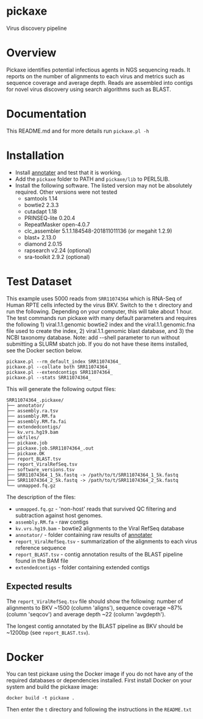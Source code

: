 # pickaxe
Virus discovery pipeline

# Overview
Pickaxe identifies potential infectious agents in NGS sequencing reads. It reports on the number of alignments to each virus and metrics such as sequence coverage and average depth. Reads are assembled into contigs for novel virus discovery using search algorithms such as BLAST.

# Documentation
This README.md and for more details run `pickaxe.pl -h`

# Installation
+ Install [annotater](https://github.com/pcantalupo/annotater) and test that it is working.
+ Add the `pickaxe` folder to PATH and `pickaxe/lib` to PERL5LIB.
+ Install the following software. The listed version may not be absolutely required.  Other versions were not tested
  + samtools 1.14
  + bowtie2 2.3.3
  + cutadapt 1.18
  + PRINSEQ-lite 0.20.4
  + RepeatMasker open-4.0.7
  + clc_assembler 5.1.1.184548-201811011136 (or megahit 1.2.9)
  + blast+ 2.13.0
  + diamond 2.0.15
  + rapsearch v2.24 (optional)
  + sra-toolkit 2.9.2 (optional)

# Test Dataset

This example uses 5000 reads from `SRR11074364` which is RNA-Seq of Human
RPTE cells infected by the virus BKV.  Switch to the `t` directory and run
the following.  Depending on your computer, this will take about 1 hour. 
The test commands run pickaxe with many default parameters and requires the
following 1) viral.1.1.genomic bowtie2 index and the viral.1.1.genomic.fna
file used to create the index, 2) viral.1.1.genomic blast database, and 3)
the NCBI taxonomy database.  Note: add --shell parameter to run without
submitting a SLURM sbatch job. If you do not have these items installed, see the Docker section below.

```
pickaxe.pl --rm_default_index SRR11074364_
pickaxe.pl --collate both SRR11074364_
pickaxe.pl --extendcontigs SRR11074364_
pickaxe.pl --stats SRR11074364_
```

This will generate the following output files:

```
SRR11074364_.pickaxe/
├── annotator/
├── assembly.ra.tsv
├── assembly.RM.fa
├── assembly.RM.fa.fai
├── extendedcontigs/
├── kv.vrs.hg19.bam
├── okfiles/
├── pickaxe.job
├── pickaxe.job.SRR11074364_.out
├── pickaxe.OK
├── report_BLAST.tsv
├── report_ViralRefSeq.tsv
├── software_versions.tsv
├── SRR11074364_1_5k.fastq -> /path/to/t/SRR11074364_1_5k.fastq
├── SRR11074364_2_5k.fastq -> /path/to/t/SRR11074364_2_5k.fastq
└── unmapped.fq.gz
```

The description of the files:
+ `unmapped.fq.gz` - 'non-host' reads that survived QC filtering and subtraction against host genomes.
+ `assembly.RM.fa` - raw contigs
+ `kv.vrs.hg19.bam` - bowtie2 alignments to the Viral RefSeq database
+ `annotator/` - folder containing raw results of [annotater](https://github.com/pcantalupo/annotater)
+ `report_ViralRefSeq.tsv` - summarization of the alignments to each virus reference sequence
+ `report_BLAST.tsv` - contig annotation results of the BLAST pipeline
found in the BAM file
+ `extendedcontigs` - folder containing extended contigs

## Expected results

The `report_ViralRefSeq.tsv` file should show the following: number of alignments to BKV ~1500 (column 'aligns'), sequence coverage ~87% (column 'seqcov') and average depth ~22 (column 'avgdepth').

The longest contig annotated by the BLAST pipeline as BKV should be ~1200bp (see `report_BLAST.tsv`).


# Docker

You can test pickaxe using the Docker image if you do not have any of the required databases or dependencies installed. First install Docker on your system and build the pickaxe image:

`docker build -t pickaxe .`

Then enter the `t` directory and following the instructions in the `README.txt`



